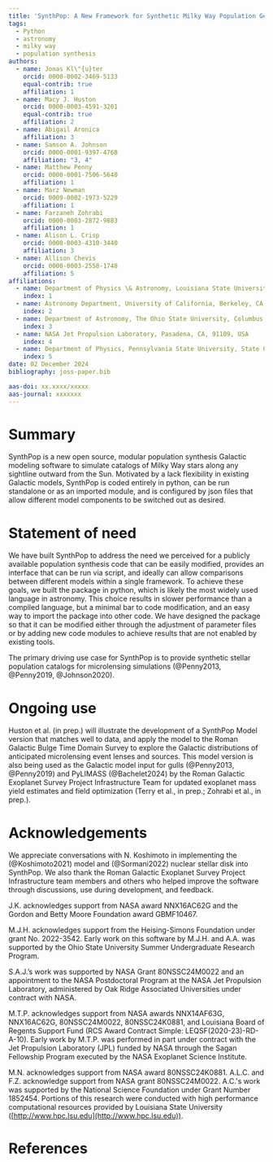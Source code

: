 ```yaml
---
title: 'SynthPop: A New Framework for Synthetic Milky Way Population Generation'
tags:
  - Python
  - astronomy
  - milky way
  - population synthesis
authors:
  - name: Jonas Kl\"{u}ter
    orcid: 0000-0002-3469-5133
    equal-contrib: true
    affiliation: 1
  - name: Macy J. Huston
    orcid: 0000-0003-4591-3201
    equal-contrib: true
    affiliation: 2
  - name: Abigail Aronica
    affiliation: 3
  - name: Samson A. Johnson
    orcid: 0000-0001-9397-4768
    affiliation: "3, 4"
  - name: Matthew Penny
    orcid: 0000-0001-7506-5640
    affiliation: 1
  - name: Marz Newman
    orcid: 0009-0002-1973-5229
    affiliation: 1
  - name: Farzaneh Zohrabi
    orcid: 0000-0003-2872-9883
    affiliation: 1
  - name: Alison L. Crisp
    orcid: 0000-0003-4310-3440
    affiliation: 3
  - name: Allison Chevis
    orcid: 0000-0003-2558-1748
    affiliation: 5
affiliations:
  - name: Department of Physics \& Astronomy, Louisiana State University, Baton Rouge, LA 70803, USA
    index: 1
  - name: Astronomy Department, University of California, Berkeley, CA, 94720, USA
    index: 2
  - name: Department of Astronomy, The Ohio State University, Columbus, OH 43210, USA
    index: 3
  - name: NASA Jet Propulsion Laboratory, Pasadena, CA, 91109, USA
    index: 4
  - name: Department of Physics, Pennsylvania State University, State College, PA 16802, USA
    index: 5
date: 02 December 2024
bibliography: joss-paper.bib

aas-doi: xx.xxxx/xxxxx
aas-journal: xxxxxxx
---
```


# Summary

SynthPop is a new open source, modular population synthesis Galactic modeling software to simulate catalogs of Milky Way stars along any sightline outward from the Sun. 
Motivated by a lack flexibility in existing Galactic models, SynthPop is coded entirely in python, can be run standalone or as an imported module, and is configured by json files that allow different model components to be switched out as desired.

# Statement of need

We have built SynthPop to address the need we perceived for a publicly available population synthesis code that can be easily modified, provides an interface that can be run via script, and ideally can allow comparisons between different models within a single framework. To achieve these goals, we built the package in python, which is likely the most widely used language in astronomy. This choice results in slower performance than a compiled language, but a minimal bar to code modification, and an easy way to import the package into other code. We have designed the package so that it can be modified either through the adjustment of parameter files or by adding new code modules to achieve results that are not enabled by existing tools.

The primary driving use case for SynthPop is to provide synthetic stellar population catalogs for microlensing simulations (@Penny2013, @Penny2019, @Johnson2020).

# Ongoing use

Huston et al. (in prep.) will illustrate the development of a SynthPop Model version that matches well to data, and apply the model to the Roman Galactic Bulge Time Domain Survey to explore the Galactic distributions of anticipated microlensing event lenses and sources. 
This model version is also being used as the Galactic model input for gulls (@Penny2013, @Penny2019) and PyLIMASS (@Bachelet2024) by the Roman Galactic Exoplanet Survey Project Infrastructure Team for updated exoplanet mass yield estimates  and field optimization (Terry et al., in prep.; Zohrabi et al., in prep.).

# Acknowledgements

We appreciate conversations with N. Koshimoto in implementing the (@Koshimoto2021) model and (@Sormani2022) nuclear stellar disk into SynthPop.
We also thank the Roman Galactic Exoplanet Survey Project Infrastructure team members and others who helped improve the software through discussions, use during development, and feedback.

J.K. acknowledges support from NASA award NNX16AC62G and the Gordon and Betty Moore Foundation award GBMF10467.

M.J.H. acknowledges support from the Heising-Simons Foundation under grant No. 2022-3542. 
Early work on this software by M.J.H. and A.A. was supported by the Ohio State University Summer Undergraduate Research Program.

S.A.J.’s work was supported by NASA Grant 80NSSC24M0022 and an appointment to the NASA Postdoctoral Program at the NASA Jet Propulsion Laboratory, administered by Oak Ridge Associated Universities under contract with NASA. 

M.T.P. acknowledges support from NASA awards NNX14AF63G, NNX16AC62G, 80NSSC24M0022, 80NSSC24K0881, and Louisiana Board of Regents Support Fund (RCS Award Contract Simple: LEQSF(2020-23)-RD-A-10). 
Early work by M.T.P. was performed in part under contract with the Jet Propulsion Laboratory (JPL) funded by NASA through the Sagan Fellowship Program executed by the NASA Exoplanet Science Institute.

M.N. acknowledges support from NASA award 80NSSC24K0881.
A.L.C. and F.Z. acknowledge support from NASA grant 80NSSC24M0022. 
A.C.'s work was supported by the National Science Foundation under Grant Number 1852454.
Portions of this research were conducted with high performance computational resources provided by Louisiana State University ([http://www.hpc.lsu.edu](http://www.hpc.lsu.edu)).

# References
